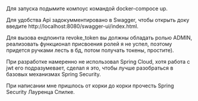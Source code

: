 Для запуска подымите компоус командой docker-compoce up.

Для удобства Api задокумментировано в Swagger, чтобы открыть доку введите http://localhost:8080/swagger-ui/index.html.

Для вызова ендпоинта revoke_token вы должны обладать ролью ADMIN, реализовать функционал присвоения ролей я не успел, поэтому придется ручками лесть в бд, потом получать токены, простите).

При разработке намеренно не использовал Spring Cloud, хотя работа с jwt его подразумевает, сделал я это, чтобы лучше разобраться в базовых механизмах Spring Security.

При написании мне пришлось от корки до корки прочесть Spring Security Лауренца Спилке.
